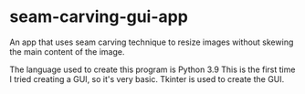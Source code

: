 # seam-carving-gui-app
An app that uses seam carving technique to resize images without skewing the main content of the image.

The language used to create this program is Python 3.9
This is the first time I tried creating a GUI, so it's very basic. Tkinter is used to create the GUI.
